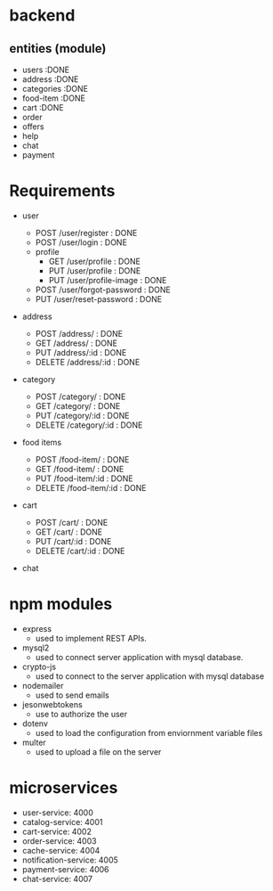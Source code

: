 # backend

## entities (module)

- users             :DONE
- address           :DONE
- categories        :DONE
- food-item         :DONE
- cart              :DONE
- order
- offers
- help
- chat
- payment

# Requirements
- user
    - POST /user/register           : DONE
    - POST /user/login              : DONE
    - profile
        - GET /user/profile         : DONE
        - PUT /user/profile         : DONE
        - PUT /user/profile-image   : DONE
    - POST /user/forgot-password    : DONE
    - PUT /user/reset-password      : DONE

- address
    - POST /address/        : DONE
    - GET /address/         : DONE
    - PUT /address/:id      : DONE
    - DELETE /address/:id   : DONE

- category
    - POST /category/           : DONE
    - GET /category/            : DONE
    - PUT /category/:id         : DONE
    - DELETE /category/:id      : DONE

- food items
    - POST /food-item/               : DONE
    - GET /food-item/                : DONE
    - PUT /food-item/:id             : DONE
    - DELETE /food-item/:id          : DONE

- cart
    - POST /cart/               : DONE
    - GET /cart/                : DONE
    - PUT /cart/:id             : DONE
    - DELETE /cart/:id          : DONE

- chat

# npm modules
- express
    - used to implement REST APIs.
- mysql2
    - used to connect server application with mysql database.
- crypto-js
    - used to connect to the server application with mysql database 
- nodemailer
    - used to send emails
- jesonwebtokens
    - use to authorize the user
- dotenv
    - used to load the configuration from enviornment variable files
- multer
    - used to upload a file on the server

# microservices

- user-service: 4000
- catalog-service: 4001
- cart-service: 4002
- order-service: 4003
- cache-service: 4004
- notification-service: 4005
- payment-service: 4006
- chat-service: 4007